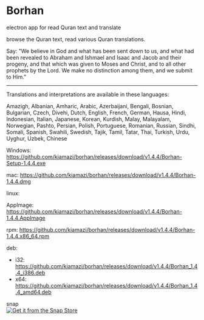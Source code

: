 # Borhan

electron app for read Quran text and translate

browse the Quran text, read various Quran translations.

Say: "We believe in God and what has been sent down to us, and what had been revealed to Abraham and Ishmael and Isaac and Jacob and their progeny, and that which was given to Moses and Christ, and to all other prophets by the Lord. We make no distinction among them, and we submit to Him."

---

Translations and interpretations are available in these languages:

Amazigh, Albanian, Amharic, Arabic, Azerbaijani, Bengali, Bosnian, Bulgarian, Czech, Divehi, Dutch, English, French, German, Hausa, Hindi, Indonesian, Italian, Japanese, Korean, Kurdish, Malay, Malayalam, Norwegian, Pashto, Persian, Polish, Portuguese, Romanian, Russian, Sindhi, Somali, Spanish, Swahili, Swedish, Tajik, Tamil, Tatar, Thai, Turkish, Urdu, Uyghur, Uzbek, Chinese

Windows: https://github.com/kiamazi/borhan/releases/download/v1.4.4/Borhan-Setup-1.4.4.exe

mac: https://github.com/kiamazi/borhan/releases/download/v1.4.4/Borhan-1.4.4.dmg

linux:

AppImage: https://github.com/kiamazi/borhan/releases/download/v1.4.4/Borhan-1.4.4.AppImage

rpm: https://github.com/kiamazi/borhan/releases/download/v1.4.4/Borhan-1.4.4.x86_64.rpm

deb:
- i32: https://github.com/kiamazi/borhan/releases/download/v1.4.4/Borhan_1.4.4_i386.deb
- x64: https://github.com/kiamazi/borhan/releases/download/v1.4.4/Borhan_1.4.4_amd64.deb

snap  
[![Get it from the Snap Store](https://snapcraft.io/static/images/badges/en/snap-store-white.svg)](https://snapcraft.io/borhan)
